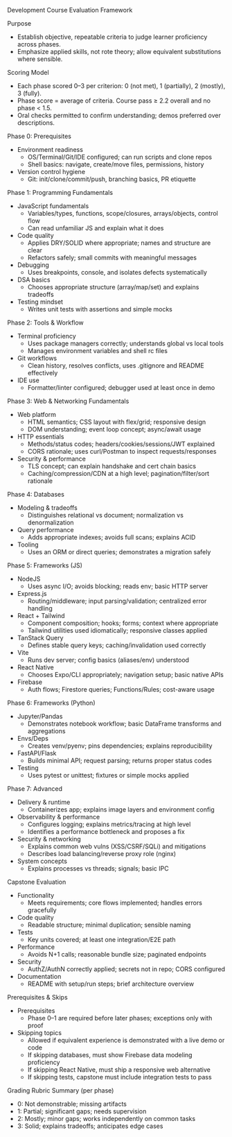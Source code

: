 Development Course Evaluation Framework

Purpose
- Establish objective, repeatable criteria to judge learner proficiency across phases.
- Emphasize applied skills, not rote theory; allow equivalent substitutions where sensible.

Scoring Model
- Each phase scored 0–3 per criterion: 0 (not met), 1 (partially), 2 (mostly), 3 (fully).
- Phase score = average of criteria. Course pass ≥ 2.2 overall and no phase < 1.5.
- Oral checks permitted to confirm understanding; demos preferred over descriptions.

Phase 0: Prerequisites
- Environment readiness
  - OS/Terminal/Git/IDE configured; can run scripts and clone repos
  - Shell basics: navigate, create/move files, permissions, history
- Version control hygiene
  - Git: init/clone/commit/push, branching basics, PR etiquette

Phase 1: Programming Fundamentals
- JavaScript fundamentals
  - Variables/types, functions, scope/closures, arrays/objects, control flow
  - Can read unfamiliar JS and explain what it does
- Code quality
  - Applies DRY/SOLID where appropriate; names and structure are clear
  - Refactors safely; small commits with meaningful messages
- Debugging
  - Uses breakpoints, console, and isolates defects systematically
- DSA basics
  - Chooses appropriate structure (array/map/set) and explains tradeoffs
- Testing mindset
  - Writes unit tests with assertions and simple mocks

Phase 2: Tools & Workflow
- Terminal proficiency
  - Uses package managers correctly; understands global vs local tools
  - Manages environment variables and shell rc files
- Git workflows
  - Clean history, resolves conflicts, uses .gitignore and README effectively
- IDE use
  - Formatter/linter configured; debugger used at least once in demo

Phase 3: Web & Networking Fundamentals
- Web platform
  - HTML semantics; CSS layout with flex/grid; responsive design
  - DOM understanding; event loop concept; async/await usage
- HTTP essentials
  - Methods/status codes; headers/cookies/sessions/JWT explained
  - CORS rationale; uses curl/Postman to inspect requests/responses
- Security & performance
  - TLS concept; can explain handshake and cert chain basics
  - Caching/compression/CDN at a high level; pagination/filter/sort rationale

Phase 4: Databases
- Modeling & tradeoffs
  - Distinguishes relational vs document; normalization vs denormalization
- Query performance
  - Adds appropriate indexes; avoids full scans; explains ACID
- Tooling
  - Uses an ORM or direct queries; demonstrates a migration safely

Phase 5: Frameworks (JS)
- NodeJS
  - Uses async I/O; avoids blocking; reads env; basic HTTP server
- Express.js
  - Routing/middleware; input parsing/validation; centralized error handling
- React + Tailwind
  - Component composition; hooks; forms; context where appropriate
  - Tailwind utilities used idiomatically; responsive classes applied
- TanStack Query
  - Defines stable query keys; caching/invalidation used correctly
- Vite
  - Runs dev server; config basics (aliases/env) understood
- React Native
  - Chooses Expo/CLI appropriately; navigation setup; basic native APIs
- Firebase
  - Auth flows; Firestore queries; Functions/Rules; cost-aware usage

Phase 6: Frameworks (Python)
- Jupyter/Pandas
  - Demonstrates notebook workflow; basic DataFrame transforms and aggregations
- Envs/Deps
  - Creates venv/pyenv; pins dependencies; explains reproducibility
- FastAPI/Flask
  - Builds minimal API; request parsing; returns proper status codes
- Testing
  - Uses pytest or unittest; fixtures or simple mocks applied

Phase 7: Advanced
- Delivery & runtime
  - Containerizes app; explains image layers and environment config
- Observability & performance
  - Configures logging; explains metrics/tracing at high level
  - Identifies a performance bottleneck and proposes a fix
- Security & networking
  - Explains common web vulns (XSS/CSRF/SQLi) and mitigations
  - Describes load balancing/reverse proxy role (nginx)
- System concepts
  - Explains processes vs threads; signals; basic IPC

Capstone Evaluation
- Functionality
  - Meets requirements; core flows implemented; handles errors gracefully
- Code quality
  - Readable structure; minimal duplication; sensible naming
- Tests
  - Key units covered; at least one integration/E2E path
- Performance
  - Avoids N+1 calls; reasonable bundle size; paginated endpoints
- Security
  - AuthZ/AuthN correctly applied; secrets not in repo; CORS configured
- Documentation
  - README with setup/run steps; brief architecture overview

Prerequisites & Skips
- Prerequisites
  - Phase 0–1 are required before later phases; exceptions only with proof
- Skipping topics
  - Allowed if equivalent experience is demonstrated with a live demo or code
  - If skipping databases, must show Firebase data modeling proficiency
  - If skipping React Native, must ship a responsive web alternative
  - If skipping tests, capstone must include integration tests to pass

Grading Rubric Summary (per phase)
- 0: Not demonstrable; missing artifacts
- 1: Partial; significant gaps; needs supervision
- 2: Mostly; minor gaps; works independently on common tasks
- 3: Solid; explains tradeoffs; anticipates edge cases